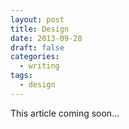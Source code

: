 ```yaml
---
layout: post
title: Design
date: 2013-09-28
draft: false
categories:
  - writing
tags:
  - design
---
```

This article coming soon...